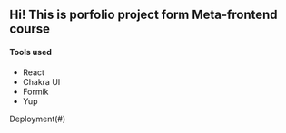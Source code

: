 ## Hi! This is porfolio project form Meta-frontend course

#### Tools used

- React
- Chakra UI
- Formik
- Yup

Deployment(#)
